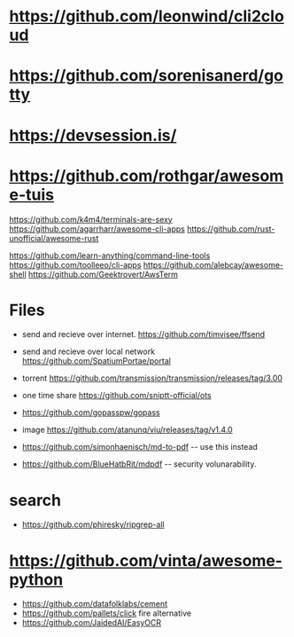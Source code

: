 
# https://github.com/leonwind/cli2cloud
# https://github.com/sorenisanerd/gotty
# https://devsession.is/
# https://github.com/rothgar/awesome-tuis

https://github.com/k4m4/terminals-are-sexy
https://github.com/agarrharr/awesome-cli-apps
https://github.com/rust-unofficial/awesome-rust

https://github.com/learn-anything/command-line-tools
https://github.com/toolleeo/cli-apps
https://github.com/alebcay/awesome-shell
https://github.com/Geektrovert/AwsTerm


# Files
* send and recieve over internet. https://github.com/timvisee/ffsend
* send and recieve over local network https://github.com/SpatiumPortae/portal
* torrent https://github.com/transmission/transmission/releases/tag/3.00
* one time share https://github.com/sniptt-official/ots
* https://github.com/gopasspw/gopass
* image https://github.com/atanunq/viu/releases/tag/v1.4.0

* https://github.com/simonhaenisch/md-to-pdf  -- use this instead
* https://github.com/BlueHatbRit/mdpdf -- security volunarability.

# search
* https://github.com/phiresky/ripgrep-all


# https://github.com/vinta/awesome-python
* https://github.com/datafolklabs/cement
* https://github.com/pallets/click fire alternative
* https://github.com/JaidedAI/EasyOCR
